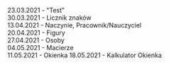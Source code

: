 
23.03.2021 - "Test" <br/>
30.03.2021 - Licznik znaków<br/>
13.04.2021 - Naczynie, Pracownik/Nauczyciel <br/>
20.04.2021 - Figury <br/>
27.04.2021 - Osoby <br/>
04.05.2021 - Macierze <br/>
11.05.2021 - Okienka
18.05.2021 - Kalkulator Okienka
